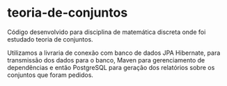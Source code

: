 # teoria-de-conjuntos
Código desenvolvido para disciplina de matemática discreta onde foi estudado teoria de conjuntos.

Utilizamos a livraria de conexão com banco de dados JPA Hibernate, para transmissão dos dados para o banco, Maven para gerenciamento de dependências e então PostgreSQL para geração dos relatórios sobre os conjuntos que foram pedidos.